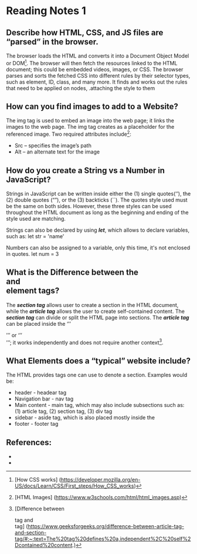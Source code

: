 # Reading Notes 1

## Describe how HTML, CSS, and JS files are “parsed” in the browser.

The browser loads the HTML and converts it into a Document Object Model or DOM[^1]. 
The browser will then fetch the resources linked to the HTML document; this could be embedded videos, images, or CSS. 
The browser parses and sorts the fetched CSS into different rules by their selector types, such as element, ID, class, and many more. 
It finds and works out the rules that need to be applied on nodes, .attaching the style to them


## How can you find images to add to a Website?

The img tag is used to embed an image into the web page; it links the images to the web page. The img tag creates as a placeholder for the referenced image. Two required attributes include[^2]:
-	Src – specifies the image’s path
-	Alt – an alternate text for the image


## How do you create a String vs a Number in JavaScript?

Strings in JavaScript can be written inside either the (1) single quotes(‘’), the (2) double quotes (“”), or the (3) backticks (``). The quotes style used must be the same on both sides. However, these three styles can be used throughout the HTML document as long as the beginning and ending of the style used are matching.

Strings can also be declared by using ***let***, which allows to declare variables, such as:
  let str = 'name'
  
Numbers can also be assigned to a variable, only this time, it's not enclosed in quotes.
  let num = 3


## What is the Difference between the <article></article> and <section></setion> element tags?

The ***section tag***  allows user to create a section in the HTML document, while the ***article tag*** allows the user to create self-contained content. The ***section tag*** can divide or split the HTML page into sections. The ***article tag*** can be placed inside the ‘’’<main></main>’’’ or ‘’’<section></section>’’’; it works independently and does not require another context[^3].


## What Elements does a “typical” website include?
The HTML provides tags one can use to denote a section. Examples would be:
-	header - headear tag
-	Navigation bar - nav tag
-	Main content - main tag, which may also include subsections such as: (1) article tag, (2) section tag, (3) div tag
- sidebar - aside tag, which is also placed mostly inside the <main></main>
- footer - footer tag


## References:
[^1]: [How CSS works] (https://developer.mozilla.org/en-US/docs/Learn/CSS/First_steps/How_CSS_works)
[^2]: [HTML Images] (https://www.w3schools.com/html/html_images.asp)
[^3]: [Difference between <article> tag and <section> tag] (https://www.geeksforgeeks.org/difference-between-article-tag-and-section-tag/#:~:text=The%20tag%20defines%20a,independent%2C%20self%2Dcontained%20content.)
- 
- 





  
